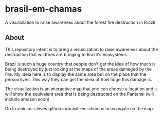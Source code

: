# brasil-em-chamas
A visualization to raise awareness about the forest fire destruction in Brazil

## About

This repository intent is to bring a visualization to raise awareness about the destruction that wildfires are bringing to Brazil's ecosystems. 

Brazil is such a huge country that people don't get the idea of how much is being destroyed by just looking at the maps of the areas damaged by the fire. My ideia here is to display the same area but on the place that the person lives. This way they can get the ideia of how huge this damage is. 

The visualization is an interactive map that one can choose a location and it will show the equivalent area that is being destructed on the Pantanal (will include amazon soon)

Go to vinicius-cleves.github.io/brasil-em-chamas to navegate on the map.
